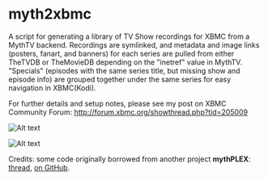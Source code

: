myth2xbmc
=========

A script for generating a library of TV Show recordings for XBMC from a MythTV backend. Recordings are symlinked, and metadata and image links (posters, fanart, and banners) for each series are pulled from either TheTVDB or TheMovieDB depending on the "inetref" value in MythTV. "Specials" (episodes with the same series title, but missing show and episode info) are grouped together under the same series for easy navigation in XBMC(Kodi).

For further details and setup notes, please see my post on XBMC Community Forum:
http://forum.xbmc.org/showthread.php?tid=205009

![Alt text](/../Images/18.jpg?raw=true "Optional Title")

![Alt text](/../Images/19.jpg?raw=true "Optional Title")

Credits: some code originally borrowed from another project **mythPLEX**: [thread](https://forums.plex.tv/index.php/topic/118748-connect-your-mythtv-recordings-to-plex/), [on GitHub](https://github.com/ascagnel/mythPlex).
